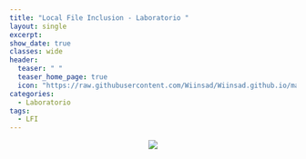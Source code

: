 ```yaml
---
title: "Local File Inclusion - Laboratorio "
layout: single
excerpt:
show_date: true
classes: wide
header:
  teaser: " "
  teaser_home_page: true
  icon: "https://raw.githubusercontent.com/Wiinsad/Wiinsad.github.io/master/assets/images/icons/lib.ico"
categories:
  - Laboratorio
tags:
  - LFI
---
```


<p align="center">
<img src="https://raw.githubusercontent.com/Wiinsad/winsad/master/assets/images/machines/Laboratorio/LFI//.png">
</p>

